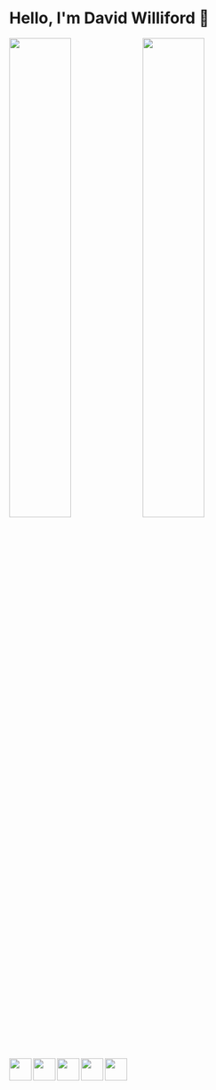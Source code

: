 # Hello, I'm David Williford 👋

<!-- Stats and Most Used Languages -->

<img align="left" width="47%" src="https://github-readme-stats.vercel.app/api?username=davidwilliford99&show_icons=true&theme=highcontrast" />

<img align="left" width="47%" src="https://github-readme-stats.vercel.app/api/top-langs/?username=davidwilliford99&layout=compact" />


<!-- Framework badges -->

<img align="left" height="40px" src="https://img.shields.io/badge/java-%23ED8B00.svg?style=for-the-badge&logo=java&logoColor=white" />

<img align="left" height="40px" src="https://img.shields.io/badge/c++-%2300599C.svg?style=for-the-badge&logo=c%2B%2B&logoColor=white" />

<img align="left" height="40px" src="https://img.shields.io/badge/javascript-%23323330.svg?style=for-the-badge&logo=javascript&logoColor=%23F7DF1E" />

<img align="left" height="40px" src="https://img.shields.io/badge/mysql-%2300f.svg?style=for-the-badge&logo=mysql&logoColor=white" />

<img align="left" height="40px" src="https://img.shields.io/badge/AWS-%23FF9900.svg?style=for-the-badge&logo=amazon-aws&logoColor=white" />










<!-- GitHub readme stats comes with several built-in themes (e.g. dark, radical, merko, gruvbox, tokyonight, onedark, cobalt, synthwave, highcontrast, dracula). -->
